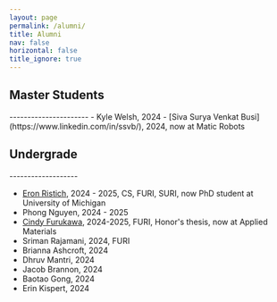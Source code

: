 ```yaml
---
layout: page
permalink: /alumni/
title: Alumni
nav: false
horizontal: false
title_ignore: true
---
```



 <h2 class="category"> Master Students </h2>
----------------------
 - Kyle Welsh, 2024
 - [Siva Surya Venkat Busi](https://www.linkedin.com/in/ssvb/), 2024, now at Matic Robots



 <h2 class="category"> Undergrade </h2>
 -------------------

- [Eron Ristich](https://eron.ristich.com/), 2024 - 2025, CS, FURI, SURI, now PhD student at University of Michigan
- Phong Nguyen, 2024 - 2025
- [Cindy Furukawa](https://www.linkedin.com/in/cindyfurukawa/), 2024-2025, FURI, Honor's thesis, now at Applied Materials 
- Sriman Rajamani, 2024, FURI
- Brianna Ashcroft, 2024
- Dhruv Mantri, 2024
- Jacob Brannon, 2024
- Baotao Gong, 2024
- Erin Kispert, 2024






